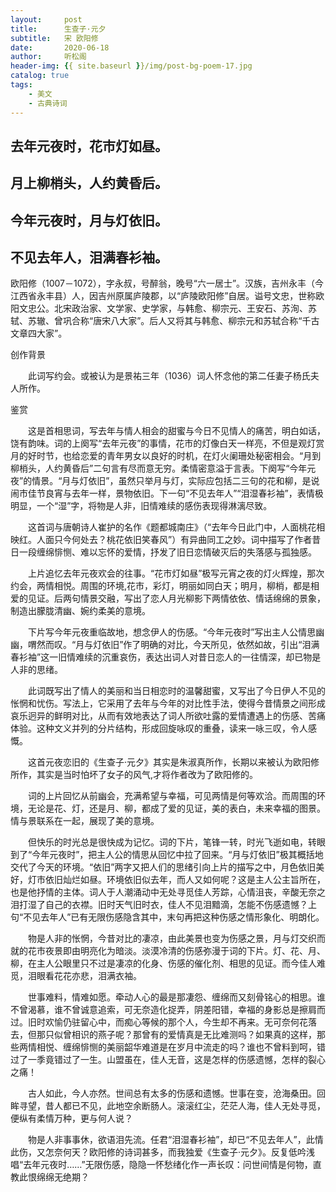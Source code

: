 ```yaml
---
layout:     post
title:      生查子·元夕
subtitle:   宋 欧阳修
date:       2020-06-18
author:     听松阁
header-img: {{ site.baseurl }}/img/post-bg-poem-17.jpg
catalog: true
tags:
    - 美文
    - 古典诗词
---
```



## 去年元夜时，花市灯如昼。
## 月上柳梢头，人约黄昏后。
## 今年元夜时，月与灯依旧。
## 不见去年人，泪满春衫袖。



欧阳修（1007－1072），字永叔，号醉翁，晚号“六一居士”。汉族，吉州永丰（今江西省永丰县）人，因吉州原属庐陵郡，以“庐陵欧阳修”自居。谥号文忠，世称欧阳文忠公。北宋政治家、文学家、史学家，与韩愈、柳宗元、王安石、苏洵、苏轼、苏辙、曾巩合称“唐宋八大家”。后人又将其与韩愈、柳宗元和苏轼合称“千古文章四大家”。



创作背景

　　此词写约会。或被认为是景祐三年（1036）词人怀念他的第二任妻子杨氏夫人所作。 



鉴赏

　　这是首相思词，写去年与情人相会的甜蜜与今日不见情人的痛苦，明白如话，饶有韵味。词的上阕写“去年元夜”的事情，花市的灯像白天一样亮，不但是观灯赏月的好时节，也给恋爱的青年男女以良好的时机，在灯火阑珊处秘密相会。“月到柳梢头，人约黄昏后”二句言有尽而意无穷。柔情密意溢于言表。下阕写“今年元夜”的情景。“月与灯依旧”，虽然只举月与灯，实际应包括二三句的花和柳，是说闹市佳节良宵与去年一样，景物依旧。下一句“不见去年人”“泪湿春衫袖”，表情极明显，一个“湿”字，将物是人非，旧情难续的感伤表现得淋漓尽致。

　　这首词与唐朝诗人崔护的名作《题都城南庄》（“去年今日此门中，人面桃花相映红。人面只今何处去？桃花依旧笑春风”）有异曲同工之妙。词中描写了作者昔日一段缠绵悱恻、难以忘怀的爱情，抒发了旧日恋情破灭后的失落感与孤独感。

　　上片追忆去年元夜欢会的往事。“花市灯如昼”极写元宵之夜的灯火辉煌，那次约会，两情相悦。周围的环境,花市，彩灯，明丽如同白天；明月，柳梢，都是相爱的见证。后两句情景交融，写出了恋人月光柳影下两情依依、情话绵绵的景象，制造出朦胧清幽、婉约柔美的意境。

　　下片写今年元夜重临故地，想念伊人的伤感。“今年元夜时”写出主人公情思幽幽，喟然而叹。“月与灯依旧”作了明确的对比，今天所见，依然如故，引出“泪满春衫袖”这一旧情难续的沉重哀伤，表达出词人对昔日恋人的一往情深，却已物是人非的思绪。

　　此词既写出了情人的美丽和当日相恋时的温馨甜蜜，又写出了今日伊人不见的怅惘和忧伤。写法上，它采用了去年与今年的对比性手法，使得今昔情景之间形成哀乐迥异的鲜明对比，从而有效地表达了词人所欲吐露的爱情遭遇上的伤感、苦痛体验。这种文义并列的分片结构，形成回旋咏叹的重叠，读来一咏三叹，令人感慨。

　　这首元夜恋旧的《生查子·元夕》其实是朱淑真所作，长期以来被认为欧阳修所作，其实是当时怕坏了女子的风气,才将作者改为了欧阳修的。

　　词的上片回忆从前幽会，充满希望与幸福，可见两情是何等欢洽。而周围的环境，无论是花、灯，还是月、柳，都成了爱的见证，美的表白，未来幸福的图景。情与景联系在一起，展现了美的意境。

　　但快乐的时光总是很快成为记忆。词的下片，笔锋一转，时光飞逝如电，转眼到了“今年元夜时”，把主人公的情思从回忆中拉了回来。“月与灯依旧”极其概括地交代了今天的环境。“依旧”两字又把人们的思绪引向上片的描写之中，月色依旧美好，灯市依旧灿烂如昼。环境依旧似去年，而人又如何呢？这是主人公主旨所在，也是他抒情的主体。词人于人潮涌动中无处寻觅佳人芳踪，心情沮丧，辛酸无奈之泪打湿了自己的衣襟。旧时天气旧时衣，佳人不见泪黯滴，怎能不伤感遗憾？上句“不见去年人”已有无限伤感隐含其中，末句再把这种伤感之情形象化、明朗化。

　　物是人非的怅惘，今昔对比的凄凉，由此美景也变为伤感之景，月与灯交织而就的花市夜景即由明亮化为暗淡。淡漠冷清的伤感弥漫于词的下片。灯、花、月、柳，在主人公眼里只不过是凄凉的化身、伤感的催化剂、相思的见证。而今佳人难觅，泪眼看花花亦悲，泪满衣袖。

　　世事难料，情难如愿。牵动人心的最是那凄怨、缠绵而又刻骨铭心的相思。谁不曾渴慕，谁不曾诚意追索，可无奈造化捉弄，阴差阳错，幸福的身影总是擦肩而过。旧时欢愉仍驻留心中，而痴心等候的那个人，今生却不再来。无可奈何花落去，但那只似曾相识的燕子呢？那曾有的爱情真是无比难测吗？如果真的这样，那些两情相悦、缠绵悱恻的美丽韶华难道是在岁月中流走的吗？谁也不曾料到呵，错过了一季竟错过了一生。山盟虽在，佳人无音，这是怎样的伤感遗憾，怎样的裂心之痛！

　　古人如此，今人亦然。世间总有太多的伤感和遗憾。世事在变，沧海桑田。回眸寻望，昔人都已不见，此地空余断肠人。滚滚红尘，茫茫人海，佳人无处寻觅，便纵有柔情万种，更与何人说？

　　物是人非事事休，欲语泪先流。任君“泪湿春衫袖”，却已“不见去年人”，此情此伤，又怎奈何天？欧阳修的诗词甚多，而我独爱《生查子·元夕》。反复低吟浅唱“去年元夜时……”无限伤感，隐隐一怀愁绪化作一声长叹：问世间情是何物，直教此恨绵绵无绝期？

